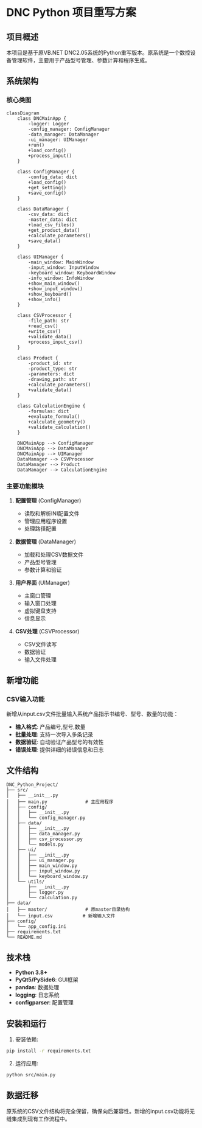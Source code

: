# DNC Python 项目重写方案

## 项目概述

本项目是基于原VB.NET DNC2.05系统的Python重写版本。原系统是一个数控设备管理软件，主要用于产品型号管理、参数计算和程序生成。

## 系统架构

### 核心类图

```mermaid
classDiagram
    class DNCMainApp {
        -logger: Logger
        -config_manager: ConfigManager
        -data_manager: DataManager
        -ui_manager: UIManager
        +run()
        +load_config()
        +process_input()
    }

    class ConfigManager {
        -config_data: dict
        +load_config()
        +get_setting()
        +save_config()
    }

    class DataManager {
        -csv_data: dict
        -master_data: dict
        +load_csv_files()
        +get_product_data()
        +calculate_parameters()
        +save_data()
    }

    class UIManager {
        -main_window: MainWindow
        -input_window: InputWindow
        -keyboard_window: KeyboardWindow
        -info_window: InfoWindow
        +show_main_window()
        +show_input_window()
        +show_keyboard()
        +show_info()
    }

    class CSVProcessor {
        -file_path: str
        +read_csv()
        +write_csv()
        +validate_data()
        +process_input_csv()
    }

    class Product {
        -product_id: str
        -product_type: str
        -parameters: dict
        -drawing_path: str
        +calculate_parameters()
        +validate_data()
    }

    class CalculationEngine {
        -formulas: dict
        +evaluate_formula()
        +calculate_geometry()
        +validate_calculation()
    }

    DNCMainApp --> ConfigManager
    DNCMainApp --> DataManager
    DNCMainApp --> UIManager
    DataManager --> CSVProcessor
    DataManager --> Product
    DataManager --> CalculationEngine
```

### 主要功能模块

1. **配置管理** (ConfigManager)
   - 读取和解析INI配置文件
   - 管理应用程序设置
   - 处理路径配置

2. **数据管理** (DataManager)
   - 加载和处理CSV数据文件
   - 产品型号管理
   - 参数计算和验证

3. **用户界面** (UIManager)
   - 主窗口管理
   - 输入窗口处理
   - 虚拟键盘支持
   - 信息显示

4. **CSV处理** (CSVProcessor)
   - CSV文件读写
   - 数据验证
   - 输入文件处理

## 新增功能

### CSV输入功能

新增从input.csv文件批量输入系统产品指示书编号、型号、数量的功能：

- **输入格式**: 产品编号,型号,数量
- **批量处理**: 支持一次导入多条记录
- **数据验证**: 自动验证产品型号的有效性
- **错误处理**: 提供详细的错误信息和日志

## 文件结构

```
DNC_Python_Project/
├── src/
│   ├── __init__.py
│   ├── main.py              # 主应用程序
│   ├── config/
│   │   ├── __init__.py
│   │   └── config_manager.py
│   ├── data/
│   │   ├── __init__.py
│   │   ├── data_manager.py
│   │   ├── csv_processor.py
│   │   └── models.py
│   ├── ui/
│   │   ├── __init__.py
│   │   ├── ui_manager.py
│   │   ├── main_window.py
│   │   ├── input_window.py
│   │   └── keyboard_window.py
│   └── utils/
│       ├── __init__.py
│       ├── logger.py
│       └── calculation.py
├── data/
│   ├── master/              # 原master目录结构
│   └── input.csv           # 新增输入文件
├── config/
│   └── app_config.ini
├── requirements.txt
└── README.md
```

## 技术栈

- **Python 3.8+**
- **PyQt5/PySide6**: GUI框架
- **pandas**: 数据处理
- **logging**: 日志系统
- **configparser**: 配置管理

## 安装和运行

1. 安装依赖:
```bash
pip install -r requirements.txt
```

2. 运行应用:
```bash
python src/main.py
```

## 数据迁移

原系统的CSV文件结构将完全保留，确保向后兼容性。新增的input.csv功能将无缝集成到现有工作流程中。
